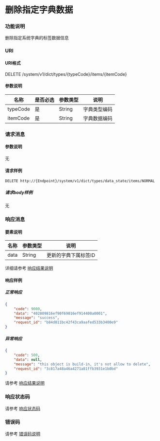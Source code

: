 # 删除指定字典数据

### 功能说明
删除指定系统字典的标签数据信息

### URI
#### URI格式  
DELETE /system/v1/dict/types/{typeCode}/items/{itemCode}

#### 参数说明  
| 名称 | 是否必选 | 参数类型 | 说明 |
| --- | --- | --- | --- |
| typeCode | 是 | String | 字典类型编码 |
| itemCode | 是 | String | 字典数据编码 |

### 请求消息
#### 参数说明  
无

#### 请求样例  
```
DELETE http://{Endpoint}/system/v1/dict/types/data_state/items/NORMAL
```
##### 请求body样例
无

### 响应消息
#### 要素说明
| 名称 | 参数类型 | 说明 |
| --- | --- | --- |
| data | String | 更新的字典下属标签ID |

详细请参考 [响应结果说明](../../../common/response/result.md#要素说明)  

#### 响应样例
##### 正常响应
```json
{
	"code": 9000,
	"data": "402809816ef90f69016ef914400a0001",
	"message": "success",
	"request_id": "b84d811bc42f43ca9aafed533b3400e9"
}
```
##### 异常响应
```json
{
	"code": 500,
	"data": null,
	"message": "this object is build-in, it's not allow to delete",
	"request_id": "3c817a48a46a4271a81ffb3931e1b0bd"
}
```
请参考 [响应结果说明](../../../common/response/result.md#异常响应样例)

### 响应状态码
请参考 [响应状态码](../../../common/response/status.md)

### 错误码
请参考 [错误码说明](../../../common/errorCode/README.md)
